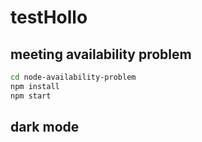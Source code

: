 # testHollo

## meeting availability problem

```sh
cd node-availability-problem
npm install
npm start
```

## dark mode
